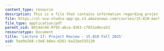 ```yaml
---
content_type: resource
description: This is a file that contains information regarding project review.
file: https://ol-ocw-studio-app-qa.s3.amazonaws.com/courses/15-810-marketing-management-analytics-frameworks-and-applications-fall-2015/5ee9e268c3e8b8ead2616a21be335120_MIT15_810F15_L17_ProjRevw.pdf
file_type: application/pdf
parent_uid: 6614dc94-9f93-abca-d363-c7651a9ece53
resourcetype: Document
title: 'Lecture 17: Project Review - 15.810 Fall 2015'
uid: 5ee9e268-c3e8-b8ea-d261-6a21be335120
---
```


